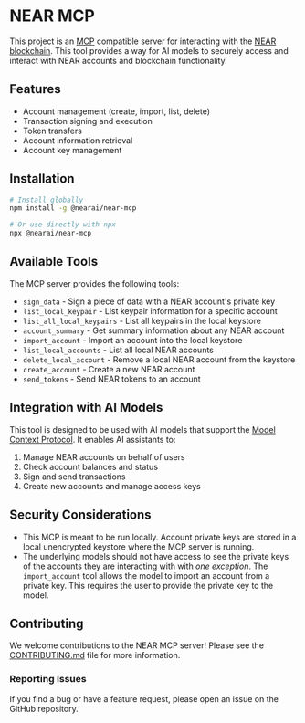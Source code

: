 # NEAR MCP

This project is an [MCP](https://github.com/anthropics/model-context-protocol) compatible server for interacting with the [NEAR blockchain](https://near.org/). This tool provides a way for AI models to securely access and interact with NEAR accounts and blockchain functionality.

## Features

- Account management (create, import, list, delete)
- Transaction signing and execution
- Token transfers
- Account information retrieval
- Account key management

## Installation

```bash
# Install globally
npm install -g @nearai/near-mcp

# Or use directly with npx
npx @nearai/near-mcp
```

## Available Tools

The MCP server provides the following tools:

- `sign_data` - Sign a piece of data with a NEAR account's private key
- `list_local_keypair` - List keypair information for a specific account
- `list_all_local_keypairs` - List all keypairs in the local keystore
- `account_summary` - Get summary information about any NEAR account
- `import_account` - Import an account into the local keystore
- `list_local_accounts` - List all local NEAR accounts
- `delete_local_account` - Remove a local NEAR account from the keystore
- `create_account` - Create a new NEAR account
- `send_tokens` - Send NEAR tokens to an account

## Integration with AI Models

This tool is designed to be used with AI models that support the [Model Context Protocol](https://github.com/anthropics/model-context-protocol). It enables AI assistants to:

1. Manage NEAR accounts on behalf of users
2. Check account balances and status
3. Sign and send transactions
4. Create new accounts and manage access keys

## Security Considerations

- This MCP is meant to be run locally. Account private keys are stored in a local unencrypted keystore where the MCP server is running.
- The underlying models should not have access to see the private keys of the accounts they are interacting with with _one exception_. The `import_account` tool allows the model to import an account from a private key. This requires the user to provide the private key to the model.

## Contributing

We welcome contributions to the NEAR MCP server! Please see the [CONTRIBUTING.md](CONTRIBUTING.md) file for more information.

### Reporting Issues

If you find a bug or have a feature request, please open an issue on the GitHub repository.
